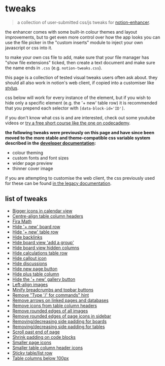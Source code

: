 # tweaks
> a collection of user-submitted css/js tweaks for [notion-enhancer](https://github.com/notion-enhancer/notion-enhancer).

the enhancer comes with some built-in colour themes and layout improvements,
but to get even more control over how the app looks you can use the file picker in the
"custom inserts" module to inject your own javascript or css into it.

to make your own css file to add, make sure that your file manager has "show file extensions" ticked, then
create a text document and make sure the name ends in `.css` (e.g. `notion-tweaks.css`).

this page is a collection of tested visual tweaks users often ask about.
they should all also work in notion's web client, if copied into a customiser
like [stylus](https://chrome.google.com/webstore/detail/stylus/clngdbkpkpeebahjckkjfobafhncgmne?hl=en).

css below will work for every instance of the element, but if you wish to hide only a specific element
(e.g. the '+ new' table row) it is recommended that you prepend each selector with
`[data-block-id='ID']`.

if you don't know what css is and are interested, check out some youtube videos
or [try a free short course like the one on codecademy](https://www.codecademy.com/learn/learn-css).

**the following tweaks were previously on this page and have since been moved to the**
**more stable and theme-compatible css variable system described in the**
**[developer documentation](https://github.com/notion-enhancer/notion-enhancer/blob/dev/DOCUMENTATION.md#variablescss):**

- colour theming
- custom fonts and font sizes
- wider page preview
- thinner cover image

if you are attempting to customise the web client, the css previously used for these can be found
[in the legacy documentation](https://github.com/notion-enhancer/notion-enhancer/blob/b5043508d91df76f145f0f48c2c63d7dd1c27543/STYLING.md).

## list of tweaks

* [Bigger icons in calendar view](tweaks/bigger%20icons%20in%20calendar%20view.md)
* [Centre-align table column headers](tweaks/centre-align%20table%20column%20headers.md)
* [Fira Math](https://github.com/notion-enhancer/tweaks/blob/main/tweaks/fira%20math.md)
* [Hide '+ new' board row](tweaks/hide%20new%20board%20row.md)
* [Hide '+ new' table row](tweaks/hide%20new%20table%20row.md)
* [Hide backlinks](tweaks/hide%20backlinks.md)
* [Hide board view 'add a group'](tweaks/hide%20board%20view%20add%20a%20group.md)
* [Hide board view hidden columns](tweaks/hide%20board%20view%20hidden%20columns.md)
* [Hide calculations table row](tweaks/hide%20calculations%20table%20row.md)
* [Hide callout icon](https://github.com/notion-enhancer/tweaks/blob/main/tweaks/hide%20callout%20icon.md)
* [Hide discussions](tweaks/hide%20discussions.md)
* [Hide new page button](https://github.com/notion-enhancer/tweaks/blob/main/tweaks/hide%20new%20page%20button.md)
* [Hide plus table column](tweaks/hide%20plus%20table%20column.md)
* [Hide the '+ new' gallery button](tweaks/hide%20the%20new%20gallery%20button.md)
* [Left-align images](tweaks/left-align%20images.md)
* [Minify breadcrumbs and topbar buttons](tweaks/minify%20breadcrumbs%20and%20topbar%20buttons.md)
* [Remove "Type '/' for commands" hint](tweaks/remove%20type%20for%20commands.md)
* [Remove arrows on linked pages and databases](tweaks/remove%20arrows%20on%20linked%20pages%20and%20databases.md)
* [Remove icons from table column headers](tweaks/remove%20icons%20from%20table%20column%20headers.md)
* [Remove rounded edges of all images](https://github.com/notion-enhancer/tweaks/blob/main/tweaks/remove%20rounded%20edges%20of%20all%20images.md)
* [Remove rounded edges of page icons in sidebar](https://github.com/notion-enhancer/tweaks/blob/main/tweaks/remove%20rounded%20edges%20of%20page%20icons%20in%20sidebar.md)
* [Removing/decreasing side padding for boards](tweaks/removing%20decreasing%20side%20padding%20for%20boards.md)
* [Removing/decreasing side padding for tables](tweaks/removing%20decreasing%20side%20padding%20for%20tables.md)
* [Scroll past end of page](tweaks/scroll%20past%20end%20of%20page.md)
* [Shrink padding on code blocks](tweaks/shrink%20padding%20on%20code%20blocks.md)
* [Smaller page icons](tweaks/smaller%20page%20icons.md)
* [Smaller table column header icons](tweaks/smaller%20table%20column%20header%20icons.md)
* [Sticky table/list row](tweaks/sticky%20table%20list%20row.md)
* [Table columns below 100px](tweaks/table%20columns%20below%20100px.md)
